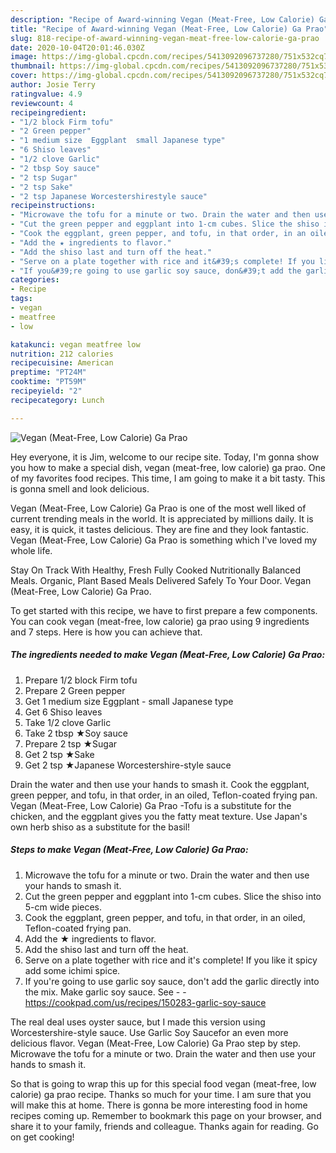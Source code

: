 ```yaml
---
description: "Recipe of Award-winning Vegan (Meat-Free, Low Calorie) Ga Prao"
title: "Recipe of Award-winning Vegan (Meat-Free, Low Calorie) Ga Prao"
slug: 818-recipe-of-award-winning-vegan-meat-free-low-calorie-ga-prao
date: 2020-10-04T20:01:46.030Z
image: https://img-global.cpcdn.com/recipes/5413092096737280/751x532cq70/vegan-meat-free-low-calorie-ga-prao-recipe-main-photo.jpg
thumbnail: https://img-global.cpcdn.com/recipes/5413092096737280/751x532cq70/vegan-meat-free-low-calorie-ga-prao-recipe-main-photo.jpg
cover: https://img-global.cpcdn.com/recipes/5413092096737280/751x532cq70/vegan-meat-free-low-calorie-ga-prao-recipe-main-photo.jpg
author: Josie Terry
ratingvalue: 4.9
reviewcount: 4
recipeingredient:
- "1/2 block Firm tofu"
- "2 Green pepper"
- "1 medium size  Eggplant  small Japanese type"
- "6 Shiso leaves"
- "1/2 clove Garlic"
- "2 tbsp Soy sauce"
- "2 tsp Sugar"
- "2 tsp Sake"
- "2 tsp Japanese Worcestershirestyle sauce"
recipeinstructions:
- "Microwave the tofu for a minute or two. Drain the water and then use your hands to smash it."
- "Cut the green pepper and eggplant into 1-cm cubes. Slice the shiso into 5-cm wide pieces."
- "Cook the eggplant, green pepper, and tofu, in that order, in an oiled, Teflon-coated frying pan."
- "Add the ★ ingredients to flavor."
- "Add the shiso last and turn off the heat."
- "Serve on a plate together with rice and it&#39;s complete! If you like it spicy add some ichimi spice."
- "If you&#39;re going to use garlic soy sauce, don&#39;t add the garlic directly into the mix. Make garlic soy sauce. See  https://cookpad.com/us/recipes/150283-garlic-soy-sauce"
categories:
- Recipe
tags:
- vegan
- meatfree
- low

katakunci: vegan meatfree low 
nutrition: 212 calories
recipecuisine: American
preptime: "PT24M"
cooktime: "PT59M"
recipeyield: "2"
recipecategory: Lunch

---
```



![Vegan (Meat-Free, Low Calorie) Ga Prao](https://img-global.cpcdn.com/recipes/5413092096737280/751x532cq70/vegan-meat-free-low-calorie-ga-prao-recipe-main-photo.jpg)

Hey everyone, it is Jim, welcome to our recipe site. Today, I'm gonna show you how to make a special dish, vegan (meat-free, low calorie) ga prao. One of my favorites food recipes. This time, I am going to make it a bit tasty. This is gonna smell and look delicious.

Vegan (Meat-Free, Low Calorie) Ga Prao is one of the most well liked of current trending meals in the world. It is appreciated by millions daily. It is easy, it is quick, it tastes delicious. They are fine and they look fantastic. Vegan (Meat-Free, Low Calorie) Ga Prao is something which I've loved my whole life.

Stay On Track With Healthy, Fresh Fully Cooked Nutritionally Balanced Meals. Organic, Plant Based Meals Delivered Safely To Your Door. Vegan (Meat-Free, Low Calorie) Ga Prao.


To get started with this recipe, we have to first prepare a few components. You can cook vegan (meat-free, low calorie) ga prao using 9 ingredients and 7 steps. Here is how you can achieve that.

<!--inarticleads1-->

##### The ingredients needed to make Vegan (Meat-Free, Low Calorie) Ga Prao:

1. Prepare 1/2 block Firm tofu
1. Prepare 2 Green pepper
1. Get 1 medium size  Eggplant - small Japanese type
1. Get 6 Shiso leaves
1. Take 1/2 clove Garlic
1. Take 2 tbsp ★Soy sauce
1. Prepare 2 tsp ★Sugar
1. Get 2 tsp ★Sake
1. Get 2 tsp ★Japanese Worcestershire-style sauce


Drain the water and then use your hands to smash it. Cook the eggplant, green pepper, and tofu, in that order, in an oiled, Teflon-coated frying pan. Vegan (Meat-Free, Low Calorie) Ga Prao -Tofu is a substitute for the chicken, and the eggplant gives you the fatty meat texture. Use Japan&#39;s own herb shiso as a substitute for the basil! 

<!--inarticleads2-->

##### Steps to make Vegan (Meat-Free, Low Calorie) Ga Prao:

1. Microwave the tofu for a minute or two. Drain the water and then use your hands to smash it.
1. Cut the green pepper and eggplant into 1-cm cubes. Slice the shiso into 5-cm wide pieces.
1. Cook the eggplant, green pepper, and tofu, in that order, in an oiled, Teflon-coated frying pan.
1. Add the ★ ingredients to flavor.
1. Add the shiso last and turn off the heat.
1. Serve on a plate together with rice and it&#39;s complete! If you like it spicy add some ichimi spice.
1. If you&#39;re going to use garlic soy sauce, don&#39;t add the garlic directly into the mix. Make garlic soy sauce. See -  - https://cookpad.com/us/recipes/150283-garlic-soy-sauce


The real deal uses oyster sauce, but I made this version using Worcestershire-style sauce. Use Garlic Soy Saucefor an even more delicious flavor. Vegan (Meat-Free, Low Calorie) Ga Prao step by step. Microwave the tofu for a minute or two. Drain the water and then use your hands to smash it. 

So that is going to wrap this up for this special food vegan (meat-free, low calorie) ga prao recipe. Thanks so much for your time. I am sure that you will make this at home. There is gonna be more interesting food in home recipes coming up. Remember to bookmark this page on your browser, and share it to your family, friends and colleague. Thanks again for reading. Go on get cooking!
